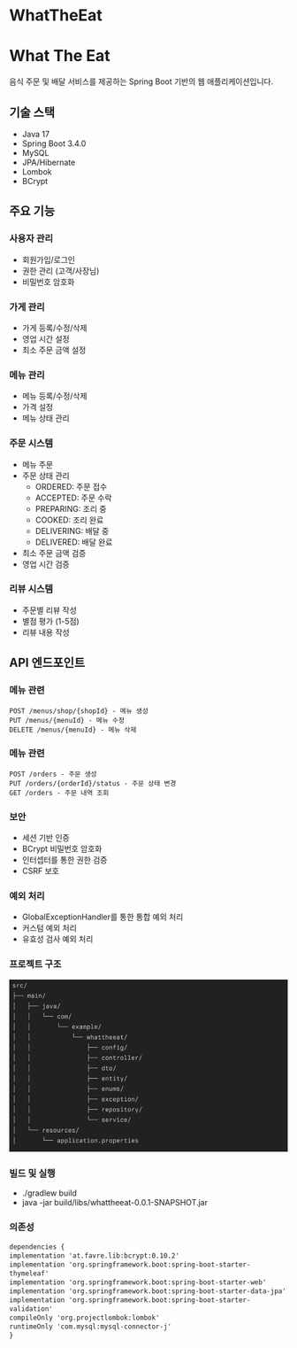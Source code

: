 # WhatTheEat

# What The Eat

음식 주문 및 배달 서비스를 제공하는 Spring Boot 기반의 웹 애플리케이션입니다.

## 기술 스택

- Java 17
- Spring Boot 3.4.0
- MySQL
- JPA/Hibernate
- Lombok
- BCrypt

## 주요 기능

### 사용자 관리
- 회원가입/로그인
- 권한 관리 (고객/사장님)
- 비밀번호 암호화

### 가게 관리
- 가게 등록/수정/삭제
- 영업 시간 설정
- 최소 주문 금액 설정

### 메뉴 관리
- 메뉴 등록/수정/삭제
- 가격 설정
- 메뉴 상태 관리

### 주문 시스템
- 메뉴 주문
- 주문 상태 관리
    - ORDERED: 주문 접수
    - ACCEPTED: 주문 수락
    - PREPARING: 조리 중
    - COOKED: 조리 완료
    - DELIVERING: 배달 중
    - DELIVERED: 배달 완료
- 최소 주문 금액 검증
- 영업 시간 검증

### 리뷰 시스템
- 주문별 리뷰 작성
- 별점 평가 (1-5점)
- 리뷰 내용 작성

## API 엔드포인트

### 메뉴 관련
```http
POST /menus/shop/{shopId} - 메뉴 생성
PUT /menus/{menuId} - 메뉴 수정
DELETE /menus/{menuId} - 메뉴 삭제
```
### 메뉴 관련
```http
POST /orders - 주문 생성
PUT /orders/{orderId}/status - 주문 상태 변경
GET /orders - 주문 내역 조회
```

### 보안
- 세션 기반 인증
- BCrypt 비밀번호 암호화
- 인터셉터를 통한 권한 검증
- CSRF 보호
### 예외 처리
- GlobalExceptionHandler를 통한 통합 예외 처리
- 커스텀 예외 처리
- 유효성 검사 예외 처리

### 프로젝트 구조
![img.png](img.png)

### 빌드 및 실행

- ./gradlew build
- java -jar build/libs/whattheeat-0.0.1-SNAPSHOT.jar

### 의존성
```http
dependencies {
implementation 'at.favre.lib:bcrypt:0.10.2'
implementation 'org.springframework.boot:spring-boot-starter-thymeleaf'
implementation 'org.springframework.boot:spring-boot-starter-web'
implementation 'org.springframework.boot:spring-boot-starter-data-jpa'
implementation 'org.springframework.boot:spring-boot-starter-validation'
compileOnly 'org.projectlombok:lombok'
runtimeOnly 'com.mysql:mysql-connector-j'
}
```
